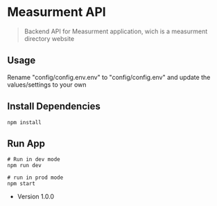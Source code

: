 # Measurment API

> Backend API for Measurment application, wich is a measurment directory website

## Usage

Rename "config/config.env.env" to "config/config.env" and update the values/settings to your own

## Install Dependencies
```
npm install
```

## Run App
```
# Run in dev mode
npm run dev

# run in prod mode
npm start
```

- Version 1.0.0
